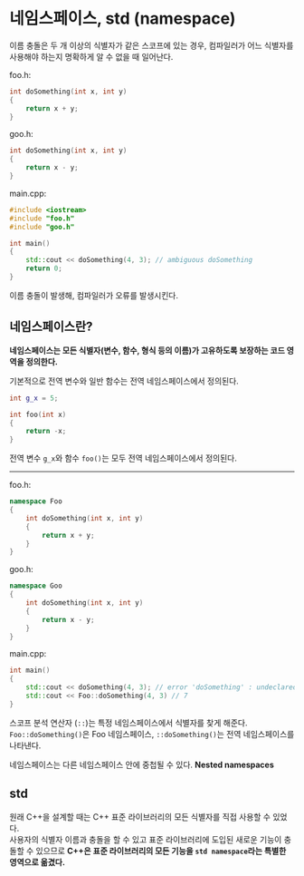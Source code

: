 # 네임스페이스, std (namespace)

이름 충돌은 두 개 이상의 식별자가 같은 스코프에 있는 경우, 컴파일러가 어느 식별자를 사용해야 하는지 명확하게 알 수 없을 때 일어난다.<br>

foo.h:
```cpp
int doSomething(int x, int y)
{
    return x + y;
}
```

goo.h:
```cpp
int doSomething(int x, int y)
{
    return x - y;
}
```

main.cpp:
```cpp
#include <iostream>
#include "foo.h"
#include "goo.h"

int main()
{
    std::cout << doSomething(4, 3); // ambiguous doSomething
    return 0;
}
```

이름 충돌이 발생해, 컴파일러가 오류를 발생시킨다.

## 네임스페이스란?

**네임스페이스는 모든 식별자(변수, 함수, 형식 등의 이름)가 고유하도록 보장하는 코드 영역을 정의한다.**

기본적으로 전역 변수와 일반 함수는 전역 네임스페이스에서 정의된다.
```cpp
int g_x = 5;

int foo(int x)
{
    return -x;
}
```
전역 변수 `g_x`와 함수 `foo()`는 모두 전역 네임스페이스에서 정의된다.<br>

-----------

foo.h:
```cpp
namespace Foo
{
    int doSomething(int x, int y)
    {
        return x + y;
    }
}
```

goo.h:
```cpp
namespace Goo
{
    int doSomething(int x, int y)
    {
        return x - y;
    }
}
```

main.cpp:
```cpp
int main()
{
    std::cout << doSomething(4, 3); // error 'doSomething' : undeclared indentifier => 전역 네임스페이스에 doSomething() 함수가 없으므로 정의를 찾지 못해 에러가 발생한다
    std::cout << Foo::doSomething(4, 3) // 7
}
```

스코프 분석 연산자 (`::`)는 특정 네임스페이스에서 식별자를 찾게 해준다.<br>
`Foo::doSomething()`은 Foo 네임스페이스, `::doSomething()`는 전역 네임스페이스를 나타낸다.<br>

네임스페이스는 다른 네임스페이스 안에 중첩될 수 있다. **Nested namespaces**

## std

원래 C++을 설계할 때는 C++ 표준 라이브러리의 모든 식별자를 직접 사용할 수 있었다.<br>
사용자의 식별자 이름과 충돌을 할 수 있고 표준 라이브러리에 도입된 새로운 기능이 충돌할 수 있으므로 **C++은 표준 라이브러리의 모든 기능을 `std namespace`라는 특별한 영역으로 옮겼다.**